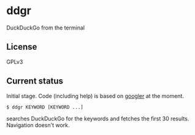 # ddgr
DuckDuckGo from the terminal

## License
GPLv3

## Current status
Initial stage. Code (including help) is based on [googler](https://github.com/jarun/googler) at the moment.

    $ ddgr KEYWORD [KEYWORD ...]
searches DuckDuckGo for the keywords and fetches the first 30 results. Navigation doesn't work.
